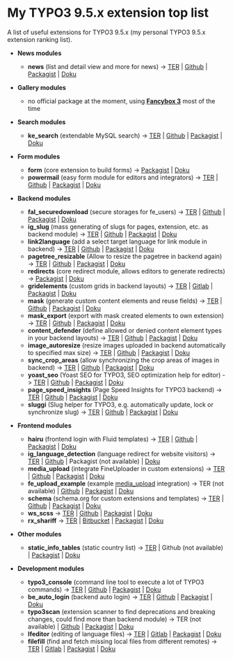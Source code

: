 # My TYPO3 9.5.x extension top list
A list of useful extensions for TYPO3 9.5.x (my personal TYPO3 9.5.x extension ranking list).


- **News modules**
  - **news** (list and detail view and more for news) -> [TER](https://extensions.typo3.org/extension/news/) | [Github](https://github.com/georgringer/news) | [Packagist](https://packagist.org/packages/georgringer/news) | [Doku](https://docs.typo3.org/p/georgringer/news/7.2/en-us/)

- **Gallery modules**
  - no official package at the moment, using [**Fancybox 3**](https://fancyapps.com/fancybox/3/) most of the time
  
- **Search modules**
  - **ke_search** (extendable MySQL search) -> [TER](https://extensions.typo3.org/extension/ke_search/) | [Github](https://github.com/teaminmedias-pluswerk/ke_search/) | [Packagist](https://packagist.org/packages/teaminmedias-pluswerk/ke_search) | [Doku](https://docs.typo3.org/typo3cms/extensions/ke_search/stable/)
 
- **Form modules**
   - **form** (core extension to build forms) -> [Packagist](https://packagist.org/packages/typo3/cms-form) | [Doku](https://docs.typo3.org/c/typo3/cms-form/master/en-us/)
   - **powermail** (easy form module for editors and integrators) -> [TER](https://extensions.typo3.org/extension/powermail/) | [Github](https://github.com/einpraegsam/powermail/) | [Packagist](https://packagist.org/packages/in2code/powermail) | [Doku](https://docs.typo3.org/typo3cms/extensions/powermail/7.3.1/)
  
- **Backend modules**
  - **fal_securedownload** (secure storages for fe_users) -> [TER](https://extensions.typo3.org/extension/fal_securedownload/) | [Github](https://github.com/beechit/fal_securedownload/) | [Packagist](https://packagist.org/packages/beechit/fal-securedownload) | [Doku](https://docs.typo3.org/p/beechit/fal-securedownload/2.2/en-us/)
  - **ig_slug** (mass generating of slugs for pages, extension, etc. as backend module) -> [TER](https://extensions.typo3.org/extension/ig_slug/) | [Github](https://github.com/internetgalerie/ig_slug) | [Packagist](https://packagist.org/packages/internetgalerie/ig-slug) | [Doku](https://docs.typo3.org/typo3cms/extensions/ig_slug/1.0.1/)
  - **link2language** (add a select target language for link module in backend) -> [TER](https://extensions.typo3.org/extension/link2language/) | [Github](https://github.com/CMSExperts/link2language) | [Packagist](https://packagist.org/packages/cmsexperts/link2language) | [Doku](https://docs.typo3.org/typo3cms/extensions/link2language/stable/)
  - **pagetree_resizable** (Allow to resize the pagetree in backend again) -> [TER](https://extensions.typo3.org/extension/pagetree_resizable/) | [Github](https://github.com/wazum/pagetree-resizable) | [Packagist](https://packagist.org/packages/wazum/pagetree-resizable) | [Doku](https://github.com/wazum/pagetree-resizable/blob/master/README.md)
  - **redirects** (core redirect module, allows editors to generate redirects) -> [Packagist](https://packagist.org/packages/typo3/cms-redirects) | [Doku](https://docs.typo3.org/c/typo3/cms-core/master/en-us/Changelog/9.1/Feature-83631-SystemExtensionRedirectsHasBeenAdded.html)
  - **gridelements** (custom grids in backend layouts) -> [TER](https://extensions.typo3.org/extension/gridelements/) | [Gitlab](https://gitlab.com/coderscare/gridelements/) | [Packagist](https://packagist.org/packages/gridelementsteam/gridelements) | [Doku](https://docs.typo3.org/typo3cms/extensions/gridelements/stable/)
  - **mask** (generate custom content elements and reuse fields) -> [TER](https://extensions.typo3.org/extension/mask/) | [Github](https://github.com/Gernott/mask/) | [Packagist](https://packagist.org/packages/mask/mask) | [Doku](https://docs.typo3.org/typo3cms/extensions/mask/4.1.0/)
  - **mask_export** (export with mask created elements to own extension) -> [TER](https://extensions.typo3.org/extension/mask_export/) | [Github](https://github.com/IchHabRecht/mask_export/) | [Packagist](https://packagist.org/packages/ichhabrecht/mask-export) | [Doku](https://github.com/IchHabRecht/mask_export/blob/master/README.md)
  - **content_defender** (define allowed or denied content element types in your backend layouts) -> [TER](https://extensions.typo3.org/extension/content_defender/) | [Github](https://github.com/IchHabRecht/content_defender/) | [Packagist](https://packagist.org/packages/ichhabrecht/content-defender) | [Doku](https://github.com/IchHabRecht/content_defender/blob/master/README.md)
  - **image_autoresize** (resize images uploaded in backend automatically to specified max size) -> [TER](https://extensions.typo3.org/extension/image_autoresize/) | [Github](https://github.com/xperseguers/t3ext-image_autoresize/) | [Packagist](https://packagist.org/packages/causal/image_autoresize) | [Doku](https://docs.typo3.org/p/causal/image_autoresize/master/en-us/)
  - **sync_crop_areas** (allow synchronizing the crop areas of images in backend) -> [TER](https://extensions.typo3.org/extension/sync_crop_areas/) | [Github](https://github.com/jweiland-net/sync_crop_areas/) | [Packagist](https://packagist.org/packages/jweiland/sync-crop-areas) | [Doku](https://docs.typo3.org/p/jweiland/sync-crop-areas/master/en-us/)
  - **yoast_seo** (Yoast SEO for TYPO3, SEO optimization help for editor) -> [TER](https://extensions.typo3.org/extension/yoast_seo/) | [Github](https://github.com/Yoast/Yoast-SEO-for-TYPO3/) | [Packagist](https://packagist.org/packages/yoast-seo-for-typo3/yoast_seo) | [Doku](https://docs.typo3.org/p/yoast-seo-for-typo3/yoast_seo/master/en-us/)
  - **page_speed_insights** (Page Speed Insights for TYPO3 backend) -> [TER](https://extensions.typo3.org/extension/page_speed_insights/) | [Github](https://github.com/haassie/ext-page-speed-insights/) | [Packagist](https://packagist.org/packages/haassie/page-speed-insights) | [Doku](https://docs.typo3.org/p/haassie/page-speed-insights/master/en-us/)
  - **sluggi** (Slug helper for TYPO3, e.g. automatically update, lock or synchronize slug) -> [TER](https://extensions.typo3.org/extension/sluggi/) | [Github](https://github.com/wazum/sluggi/) | [Packagist](https://packagist.org/packages/wazum/sluggi) | [Doku](https://github.com/wazum/sluggi/blob/master/README.md)

- **Frontend modules**
  - **hairu** (frontend login with Fluid templates) -> [TER](https://extensions.typo3.org/extension/mask_export/) | [Github](https://github.com/pagemachine/hairu/) | [Packagist](https://packagist.org/packages/pagemachine/hairu) | [Doku](https://docs.typo3.org/p/pagemachine/hairu/3.0/en-us/)
  - **ig_language_detection** (language redirect for website visitors) -> [TER](https://extensions.typo3.org/extension/ig_language_detection/) | [Github](https://github.com/internetgalerie/ig_language_detection) | Packagist (not available) | [Doku](https://docs.typo3.org/typo3cms/extensions/ig_language_detection/1.0.2/)
  - **media_upload** (integrate FineUploader in custom extensions) -> [TER](https://extensions.typo3.org/extension/media_upload/) | [Github](https://github.com/fabarea/media_upload) | [Packagist](https://packagist.org/packages/fab/media-upload) | [Doku](https://github.com/fabarea/media_upload/blob/master/README.rst)
  - **fe_upload_example** (example [media_upload](https://extensions.typo3.org/extension/media_upload/) integration) -> TER (not available) | [Github](https://github.com/Kephson/fe_upload_example) | [Packagist](https://packagist.org/packages/ehaerer/fe-upload-example) | [Doku](https://github.com/Kephson/fe_upload_example/blob/master/README.md)
  - **schema** (schema.org for custom extensions and templates) -> [TER](https://extensions.typo3.org/extension/schema/) | [Github](https://github.com/brotkrueml/schema/) | [Packagist](https://packagist.org/packages/brotkrueml/schema) | [Doku](https://docs.typo3.org/p/brotkrueml/schema/1.1/en-us/)
  - **ws_scss** -> [TER](https://extensions.typo3.org/extension/ws_scss/) | [Github](https://github.com/svewap/ws_scss/) | [Packagist](https://packagist.org/packages/svewap/ws-scss) | [Doku](https://docs.typo3.org/typo3cms/extensions/ws_scss/stable/)
  - **rx_shariff** -> [TER](https://extensions.typo3.org/extension/rx_shariff/) | [Bitbucket](https://bitbucket.org/reelworx/rx_shariff/src/master/) | [Packagist](https://packagist.org/packages/reelworx/rx-shariff) | [Doku](https://docs.typo3.org/typo3cms/extensions/rx_shariff/stable/)

- **Other modules**
  - **static_info_tables** (static country list) -> [TER](https://extensions.typo3.org/extension/static_info_tables/) | Github (not available) | [Packagist](https://packagist.org/packages/sjbr/static-info-tables) | [Doku](https://docs.typo3.org/typo3cms/extensions/static_info_tables/6.7.4/)

- **Development modules**
  - **typo3_console** (command line tool to execute a lot of TYPO3 commands) -> [TER](https://extensions.typo3.org/extension/typo3_console/) | [Github](https://github.com/TYPO3-Console/TYPO3-Console/) | [Packagist](https://packagist.org/packages/helhum/typo3-console) | [Doku](https://docs.typo3.org/p/helhum/typo3-console/master/en-us/)
  - **be_auto_login** (backend auto login) -> [TER](https://extensions.typo3.org/extension/be_auto_login/) | [Github](https://github.com/hmmh/backend-autologin) | [Packagist](https://packagist.org/packages/hmmh/be-auto-login) | [Doku](https://github.com/hmmh/backend-autologin/blob/master/README.md)
  - **typo3scan** (extension scanner to find deprecations and breaking changes, could find more than backend module) -> TER (not available) | [Github](https://github.com/Tuurlijk/typo3scan) | [Packagist](https://packagist.org/packages/michielroos/typo3scan) | [Doku](https://github.com/Tuurlijk/typo3scan/blob/master/Readme.md)
  - **lfeditor** (editing of language files) -> [TER](https://extensions.typo3.org/extension/lfeditor/) | [Gitlab](https://gitlab.sgalinski.de/typo3/lfeditor) | [Packagist](https://packagist.org/packages/sgalinski/lfeditor) | [Doku](https://docs.typo3.org/typo3cms/extensions/lfeditor/stable/)
  - **filefill** (find and fetch missing local files from different remotes) -> [TER](https://extensions.typo3.org/extension/filefill/) | [Gitlab](https://github.com/IchHabRecht/filefill/) | [Packagist](https://packagist.org/packages/ichhabrecht/filefill) | [Doku](https://github.com/IchHabRecht/filefill/blob/master/README.md)